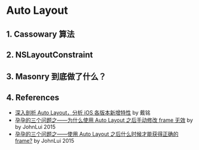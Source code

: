# Auto Layout

## 1. Cassowary 算法

## 2. NSLayoutConstraint

## 3. Masonry 到底做了什么？

## 4. References
- [深入剖析 Auto Layout，分析 iOS 各版本新增特性](https://github.com/ming1016/study/wiki/深入剖析Auto-Layout，分析iOS各版本新增特性) by 戴铭
- [孕孕的三个问题之——为什么使用 Auto Layout 之后手动修改 frame 无效](https://lvwenhan.com/autolayout-club/472.html) by by JohnLui 2015
- [孕孕的三个问题之——使用 Auto Layout 之后什么时候才能获得正确的 frame?](https://lvwenhan.com/autolayout-club/473.html) by JohnLui 2015